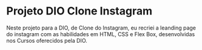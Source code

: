# Projeto DIO Clone Instagram
Neste projeto para a DIO, de Clone do Instagram, eu recriei a leanding page do instagram com as habilidades em HTML, CSS e Flex Box, desenvolvidas nos Cursos oferecidos pela DIO.
